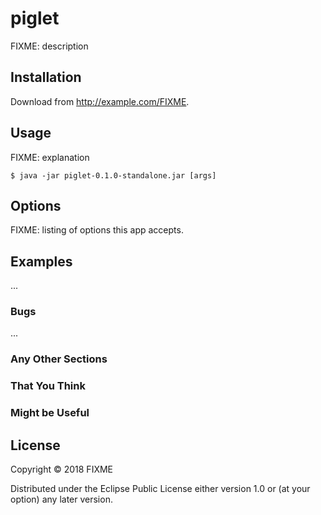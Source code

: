 # piglet

FIXME: description

## Installation

Download from http://example.com/FIXME.

## Usage

FIXME: explanation

    $ java -jar piglet-0.1.0-standalone.jar [args]

## Options

FIXME: listing of options this app accepts.

## Examples

...

### Bugs

...

### Any Other Sections
### That You Think
### Might be Useful

## License

Copyright © 2018 FIXME

Distributed under the Eclipse Public License either version 1.0 or (at
your option) any later version.
